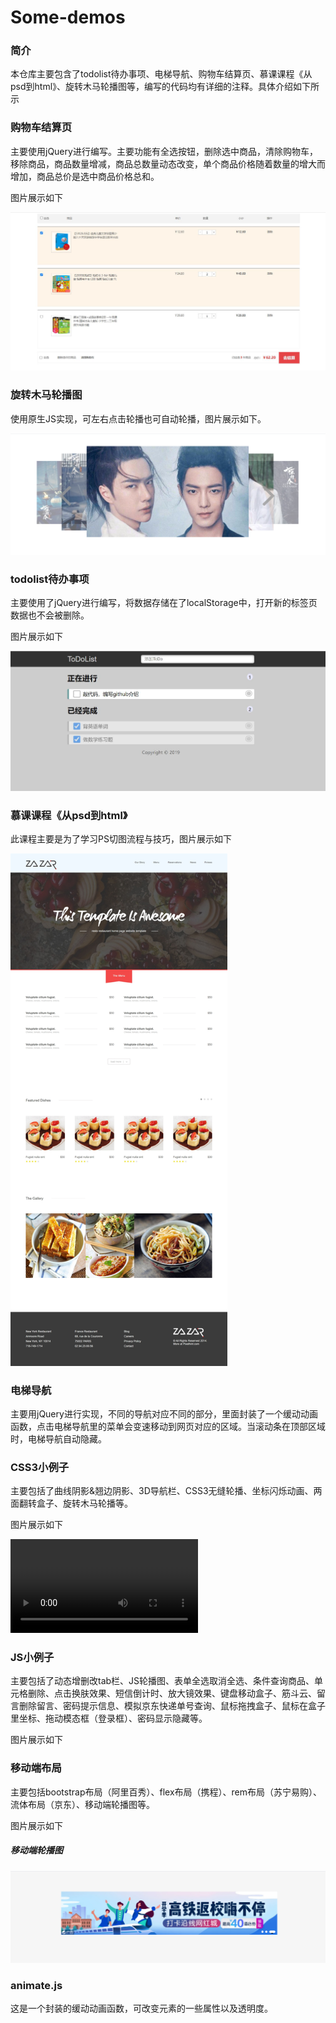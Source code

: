 # Some-demos

### 简介

本仓库主要包含了todolist待办事项、电梯导航、购物车结算页、慕课课程《从psd到html》、旋转木马轮播图等，编写的代码均有详细的注释。具体介绍如下所示

### 购物车结算页

主要使用jQuery进行编写。主要功能有全选按钮，删除选中商品，清除购物车，移除商品，商品数量增减，商品总数量动态改变，单个商品价格随着数量的增大而增加，商品总价是选中商品价格总和。

图片展示如下

<img src="./readImg/购物车结算页.jpg" alt="购物车结算页" style="zoom:80%;" />

### 旋转木马轮播图

使用原生JS实现，可左右点击轮播也可自动轮播，图片展示如下。

<img src="./readImg/旋转木马轮播图.png" alt="旋转木马轮播图" style="zoom:80%;" />

### todolist待办事项

主要使用了jQuery进行编写，将数据存储在了localStorage中，打开新的标签页数据也不会被删除。

图片展示如下

<img src="./readImg/todolist.jpg" alt="todolist" style="zoom:80%;" />

### 慕课课程《从psd到html》

此课程主要是为了学习PS切图流程与技巧，图片展示如下

<img src="./readImg/psd练习.jpg" alt="psd练习" style="zoom:80%;" />

### 电梯导航

主要用jQuery进行实现，不同的导航对应不同的部分，里面封装了一个缓动动画函数，点击电梯导航里的菜单会变速移动到网页对应的区域。当滚动条在顶部区域时，电梯导航自动隐藏。

### CSS3小例子

主要包括了曲线阴影&翘边阴影、3D导航栏、CSS3无缝轮播、坐标闪烁动画、两面翻转盒子、旋转木马轮播等。

图片展示如下

<video src="./readImg/中国地图.wmv"></video>

### JS小例子

主要包括了动态增删改tab栏、JS轮播图、表单全选取消全选、条件查询商品、单元格删除、点击换肤效果、短信倒计时、放大镜效果、键盘移动盒子、筋斗云、留言删除留言、密码提示信息、模拟京东快递单号查询、鼠标拖拽盒子、鼠标在盒子里坐标、拖动模态框（登录框）、密码显示隐藏等。

图片展示如下



### 移动端布局

主要包括bootstrap布局（阿里百秀）、flex布局（携程）、rem布局（苏宁易购）、流体布局（京东）、移动端轮播图等。

图片展示如下

##### 移动端轮播图

<img src="./readImg/移动端轮播图.png" alt="移动端轮播图" style="zoom:80%;" />

### animate.js

这是一个封装的缓动动画函数，可改变元素的一些属性以及透明度。